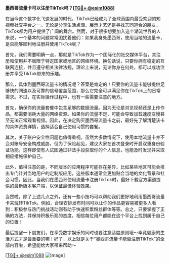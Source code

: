 **墨西哥流量卡可以注册TikTok吗？[[TG💪+ @esim1088](https://t.me/s/esim1088)]**

在当今这个数字化飞速发展的时代，TikTok已经成为了全球范围内最受欢迎的短视频社交平台之一。无论是分享生活点滴、展示才艺还是寻找志同道合的朋友，TikTok都为用户提供了广阔的舞台。然而，对于很多想要加入这个潮流世界的人来说，一个基本的问题常常困扰着他们：如果我身处墨西哥，使用当地的流量卡，是否能够顺利地注册并使用TikTok呢？

首先，我们需要明确一点，那就是TikTok作为一个国际化的社交媒体平台，其注册和使用并不局限于特定国家或地区的网络环境。换句话说，只要你拥有稳定的互联网连接，并且遵守相关法律法规，理论上来说，无论你身在何处，都可以成功注册并享受TikTok带来的乐趣。

那么，具体到墨西哥流量卡的情况呢？答案是肯定的！只要你的流量卡能够提供足够快的网速以及可靠的信号覆盖范围，那么它完全可以满足你在TikTok上的日常需求。不过，在实际操作过程中，也有一些需要注意的地方。

首先，确保你的流量套餐中包含足够的数据流量。因为无论是浏览视频还是上传作品，都需要消耗大量的网络资源。如果你的流量不足，可能会导致加载速度变慢甚至无法正常观看视频。因此，在决定购买墨西哥流量卡之前，最好先了解清楚该卡的具体资费详情，选择适合自己使用习惯的套餐。

其次，关于账户安全性问题也值得重视。虽然大多数情况下，使用本地流量卡并不会对账号安全构成威胁，但为了保险起见，建议大家在首次登录时开启双重身份验证功能。这样即使有人试图通过非法手段获取你的个人信息，也能及时发现并采取相应措施保护自己。

此外，值得注意的是，不同版本的应用程序可能存在差异。比如某些地区可能会推出专门针对当地用户的定制版应用，这些版本通常会更加贴合当地的文化背景和社会习惯。因此，当我们在墨西哥使用流量卡注册TikTok时，最好下载官方渠道提供的最新版本客户端，以保证最佳体验效果。

当然啦，除了上述几点之外，还有一些小技巧可以帮助我们更好地利用墨西哥流量卡来玩转TikTok。例如，合理安排发布时间可以让你的作品更容易被更多人看到；积极参与热门挑战活动则有助于快速积累粉丝群体等等。总之，只要掌握了正确的方法，并保持积极乐观的态度，相信每位用户都能在这个平台上找到属于自己的位置！

最后提醒一下朋友们，在享受数字娱乐的同时也要注意适度原则哦～毕竟健康的生活方式才是最重要的嘛！好了，以上就是关于“墨西哥流量卡能否注册TikTok”的全部内容啦，希望能给大家带来帮助～

[[TG💪+ @esim1088](https://t.me/s/esim1088) ![Image](https://i.postimg.cc/4NQfJmqS/Snipaste-2025-05-13-00-14-12.png)]